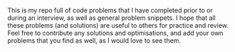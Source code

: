 This is my repo full of code problems that I have completed prior to or during an interview, as well as general problem snippets. 
I hope that all these problems (and solutions) are useful to others for practice and review. Feel free to contribute any solutions and 
optimisations, and add your own problems that you find as well, as I would love to see them.
